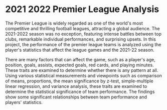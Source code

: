 # 2021 2022 Premier League Analysis


  The Premier League is widely regarded as one of the world's most competitive and thrilling football leagues, attracting a global audience. The 2021-2022 season was no exception, featuring intense battles between top clubs, remarkable individual performances, and surprising upsets. In this project, the performance of the premier league teams is analyzed using the player's statistics that affect the league games and the 2021-22 season.
  
  There are many factors that can affect the game, such as a player's age, position, goals, assists, expected goals, red cards, and playing minutes. These traits are examined to determine whether there is any pattern at all. Using various statistical measurements and viewpoints such as comparison of means, proportions, the mean significance by z-test, simple-multiple linear regression, and variance analysis, these traits are examined to determine the statistical significance of team performance. The findings show some significant relationships between team performance and players' statistics.

